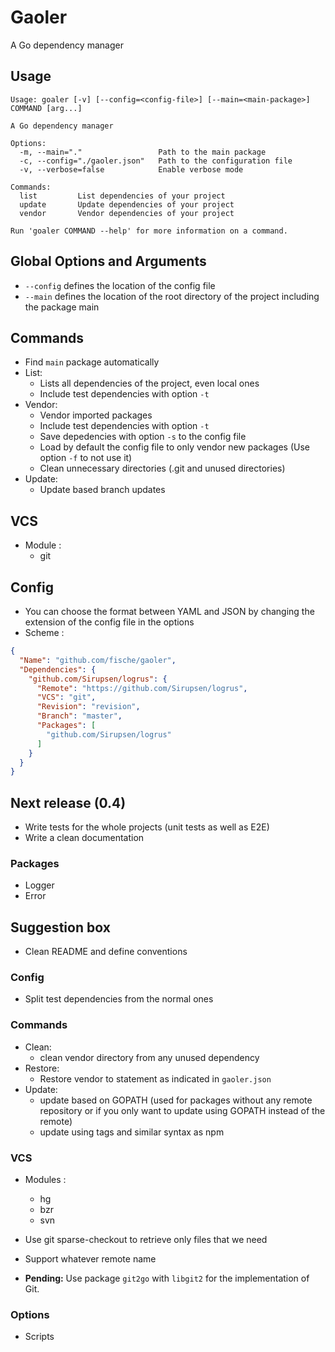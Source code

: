 # Gaoler

A Go dependency manager

## Usage

```
Usage: goaler [-v] [--config=<config-file>] [--main=<main-package>] COMMAND [arg...]

A Go dependency manager

Options:
  -m, --main="."                 Path to the main package
  -c, --config="./gaoler.json"   Path to the configuration file
  -v, --verbose=false            Enable verbose mode

Commands:
  list         List dependencies of your project
  update       Update dependencies of your project
  vendor       Vendor dependencies of your project

Run 'goaler COMMAND --help' for more information on a command.
```

## Global Options and Arguments

* `--config` defines the location of the config file
* `--main` defines the location of the root directory of the project including the package main

## Commands

* Find `main` package automatically
* List:
  - Lists all dependencies of the project, even local ones
  - Include test dependencies with option `-t`
* Vendor:
  - Vendor imported packages
  - Include test dependencies with option `-t`
  - Save depedencies with option `-s` to the config file
  - Load by default the config file to only vendor new packages (Use option `-f` to not use it)
  - Clean unnecessary directories (.git and unused directories)
* Update:
  - Update based branch updates

## VCS

* Module :
  - git

## Config

* You can choose the format between YAML and JSON by changing the extension of the config file in the options
* Scheme :

```JSON
{
  "Name": "github.com/fische/gaoler",
  "Dependencies": {
    "github.com/Sirupsen/logrus": {
      "Remote": "https://github.com/Sirupsen/logrus",
      "VCS": "git",
      "Revision": "revision",
      "Branch": "master",
      "Packages": [
        "github.com/Sirupsen/logrus"
      ]
    }
  }
}
```

## Next release (0.4)

* Write tests for the whole projects (unit tests as well as E2E)
* Write a clean documentation

### Packages

* Logger
* Error

## Suggestion box

* Clean README and define conventions

### Config

* Split test dependencies from the normal ones

### Commands

* Clean:
  - clean vendor directory from any unused dependency
* Restore:
  - Restore vendor to statement as indicated in `gaoler.json`
* Update:
  - update based on GOPATH (used for packages without any remote repository or if you only want to update using GOPATH instead of the remote)
  - update using tags and similar syntax as npm

### VCS

* Modules :
  - hg
  - bzr
  - svn
* Use git sparse-checkout to retrieve only files that we need
* Support whatever remote name

* **Pending:** Use package `git2go` with `libgit2` for the implementation of Git.

### Options

* Scripts
